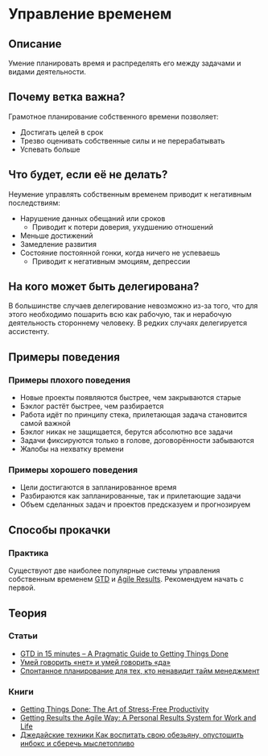 # Управление временем
## Описание
Умение планировать время и распределять его между задачами и видами деятельности.

## Почему ветка важна?
Грамотное планирование собственного времени позволяет:
- Достигать целей в срок
- Трезво оценивать собственные силы и не перерабатывать
- Успевать больше

## Что будет, если её не делать?
Неумение управлять собственным временем приводит к негативным последствиям:

- Нарушение данных обещаний или сроков
  - Приводит к потери доверия, ухудшению отношений
- Меньше достижений
- Замедление развития
- Состояние постоянной гонки, когда ничего не успеваешь
  - Приводит к негативным эмоциям, депрессии

## На кого может быть делегирована?
В большинстве случаев делегирование невозможно из-за того, что для этого необходимо пошарить всю как рабочую, так и нерабочую деятельность стороннему человеку. В редких случаях делегируется ассистенту.

## Примеры поведения
### Примеры плохого поведения
- Новые проекты появляются быстрее, чем закрываются старые
- Бэклог растёт быстрее, чем разбирается
- Работа идёт по принципу стека, прилетающая задача становится самой важной
- Бэклог никак не защищается, берутся абсолютно все задачи
- Задачи фиксируются только в голове, договорённости забываются
- Жалобы на нехватку времени

### Примеры хорошего поведения
- Цели достигаются в запланированное время
- Разбираются как запланированные, так и прилетающие задачи
- Объем сделанных задач и проектов предсказуем и прогнозируем

## Способы прокачки
### Практика
Существуют две наиболее популярные системы управления собственным временем [GTD](https://ru.wikipedia.org/wiki/Getting_Things_Done) и [Agile Results](http://betteri.ru/post/agile-results---novyy-podhod-k-lichnoy-effektivnosti-opisanie-osnovnyh-priemov-i-principov.html). Рекомендуем начать с первой.

## Теория

### Статьи
- [GTD in 15 minutes – A Pragmatic Guide to Getting Things Done](https://hamberg.no/gtd/)
- [Умей говорить «нет» и умей говорить «да»](https://habr.com/ru/post/241664/)
- [Спонтанное планирование для тех, кто ненавидит тайм менеджмент](https://www.ivanpirog.com/posts/spontannoe-planirovanie-dlya-tex-kto-nenavidit-tajm-menedzhment/)

### Книги
- [Getting Things Done: The Art of Stress-Free Productivity](https://www.amazon.com/Getting-Things-Done-Stress-Free-Productivity/dp/0142000280)
- [Getting Results the Agile Way: A Personal Results System for Work and Life](https://www.amazon.com/Getting-Results-Agile-Way-Personal/dp/0984548203)
- [Джедайские техники
Как воспитать свою обезьяну, опустошить инбокс и сберечь мыслетопливо](https://www.mann-ivanov-ferber.ru/books/dzhedajskie-texniki/)

